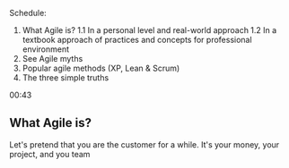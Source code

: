 Schedule: 

1. What Agile is?
 1.1 In a personal level and real-world approach
 1.2 In a textbook approach of practices and concepts for professional environment
2. See Agile myths
3. Popular agile methods (XP, Lean & Scrum)
4. The three simple truths

00:43
## What Agile is?
Let's pretend that you are the customer for a while. It's your money, your project, and you team 
